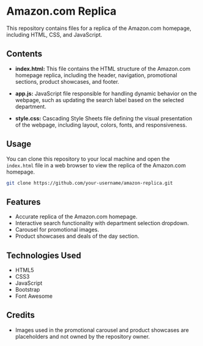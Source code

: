 # Amazon.com Replica

This repository contains files for a replica of the Amazon.com homepage, including HTML, CSS, and JavaScript.

## Contents

- **index.html:** This file contains the HTML structure of the Amazon.com homepage replica, including the header, navigation, promotional sections, product showcases, and footer.
  
- **app.js:** JavaScript file responsible for handling dynamic behavior on the webpage, such as updating the search label based on the selected department.

- **style.css:** Cascading Style Sheets file defining the visual presentation of the webpage, including layout, colors, fonts, and responsiveness.

## Usage

You can clone this repository to your local machine and open the `index.html` file in a web browser to view the replica of the Amazon.com homepage.

```bash
git clone https://github.com/your-username/amazon-replica.git
```

## Features

- Accurate replica of the Amazon.com homepage.
- Interactive search functionality with department selection dropdown.
- Carousel for promotional images.
- Product showcases and deals of the day section.

## Technologies Used

- HTML5
- CSS3
- JavaScript
- Bootstrap
- Font Awesome

## Credits

- Images used in the promotional carousel and product showcases are placeholders and not owned by the repository owner.
